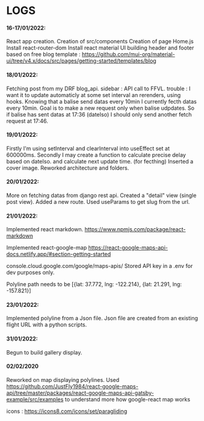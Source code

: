 # LOGS

#### 16-17/01/2022:

React app creation.
Creation of src/components
Creation of page Home.js
Install react-router-dom
Install react material UI
building header and footer based on free blog template :
https://github.com/mui-org/material-ui/tree/v4.x/docs/src/pages/getting-started/templates/blog

#### 18/01/2022:

Fetching post from my DRF blog_api.
sidebar : API call to FFVL.
trouble : I want it to update automaticly at some set interval an rerenders, using hooks.
Knowing that a balise send datas every 10min I currently fecth datas every 10min.
Goal is to make a new request only when  balise udpdates.
So if balise has sent datas at 17:36 (dateIso) I should only send another fetch request at 17:46.

#### 19/01/2022:

Firstly I'm using setInterval and clearInterval into useEffect set at 600000ms.
Secondly I may create a function to calculate precise delay based on dateIso.
and calculate next update time. (for fecthing)
Inserted a cover image.
Reworked architecture and folders.

#### 20/01/2022:

More on fetching datas from django rest api. Created a "detail" view (single post view).
Added a new route.
Used useParams to get slug from the url.

#### 21/01/2022:

Implemented react markdown.
https://www.npmjs.com/package/react-markdown

Implemented react-google-map
https://react-google-maps-api-docs.netlify.app/#section-getting-started

console.cloud.google.com/google/maps-apis/
Stored API key in a .env for dev purposes only.

Polyline path needs to be [{lat: 37.772, lng: -122.214}, {lat: 21.291, lng: -157.821}]

#### 23/01/2022:

Implemented polyline from a Json file.
Json file are created from an existing flight URL with a python scripts.

#### 31/01/2022:

Begun to build gallery display.

#### 02/02/2020

Reworked on map displaying polylines.
Used https://github.com/JustFly1984/react-google-maps-api/tree/master/packages/react-google-maps-api-gatsby-example/src/examples
to understand more how google-react map works

icons : https://icons8.com/icons/set/paragliding

